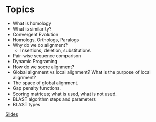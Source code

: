 # Topics

* What is homology
* What is similarity?
* Convergent Evolution
* Homologs, Orthologs, Paralogs
* Why do we do alignment?
    * Insertions, deletion, substitutions
* Pair-wise sequence comparison
* Dynamic Programing
* How do we socre alignment?
* Global alignment vs local alignment? What is the purpose of local alignment?
* The space of global alignment.
* Gap penalty functions.
* Scoring matrices; what is used, what is not used.
* BLAST algorithm steps and parameters
* BLAST types



[Slides](https://docs.google.com/presentation/d/1BpSaGDyGS7tL7y04X8CA9mE3L1Lve3BjEMEYPBzx0XM/edit?usp=sharing)

